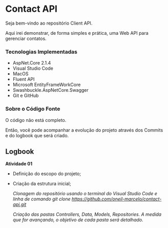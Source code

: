 # Contact API 
Seja bem-vindo ao repositório Client API.

Aqui irei demonstrar, de forma simples e prática, uma Web API para gerenciar contatos.

### Tecnologias Implementadas
* AspNet.Core 2.1.4
* Visual Studio Code
* MacOS
* Fluent API
* Microsoft EntityFrameWorkCore
* Swashbuckle.AspNetCore.Swagger
* Git e GitHub

### Sobre o Código Fonte

O código não está completo.

Então, você pode acompanhar a evolução do projeto através dos Commits e do logbook que será criado.


## Logbook

**Atividade 01**

- Definição do escopo do projeto;
- Criação da estrutura inicial;
    
    *Clonagem do repositório usando o terminal do Visual Studio Code e linha de comando git clone https://github.com/oneil-marcelo/contact-api.git*

    *Criação das pastas Controllers, Data, Models, Repositories. A medida que for avançando, o objetivo de cada pasta será detalhado.*

